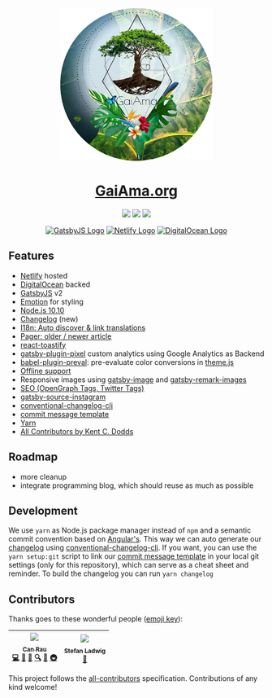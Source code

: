<p align="center">
  <a href="https://www.gaiama.org/"><img src="src/assets/gaiama-avatar.png" width="300"></a>
</p>

<h1 align="center"><a href="https://www.gaiama.org" title="GaiAma.org">GaiAma.org</a></h1>

<p align="center">
  <a href="#contributors" title="All Contributors"><img src="https://img.shields.io/badge/all_contributors-1-orange.svg?style=flat-square"></a>
  <a href="https://david-dm.org/GaiAma/gaiama.org" title="dependencies status"><img src="https://david-dm.org/GaiAma/gaiama.org/status.svg"/></a>
  <a href="https://david-dm.org/GaiAma/gaiama.org?type=dev" title="devDependencies status"><img src="https://david-dm.org/GaiAma/gaiama.org/dev-status.svg"/></a>
</p>

<p align="center">
  <a title="Static Site Generator: GatsbyJS" href="https://www.gatsbyjs.org" target="_blank"><img src="https://www.gaiama.org/gatsby_logo.svg" width="30" height="30" alt="GatsbyJS Logo"></a> <a title="Hoster: Netlify" href="https://www.netlify.com" target="_blank"><img src="https://www.gaiama.org/netlify_logo.svg" width="30" height="30" alt="Netlify Logo"></a> <a title="Server: DigitalOcean" href="https://m.do.co/c/bcef7e4dac88" target="_blank"><img src="https://www.gaiama.org/digitalocean_logo.svg" width="30" height="30" alt="DigitalOcean Logo"></a>
</p>

## Features

- [Netlify](https://www.netlify.com/) hosted
- [DigitalOcean](https://m.do.co/c/bcef7e4dac88) backed
- [GatsbyJS](https://www.gatsbyjs.org/) v2
- [Emotion](https://emotion.sh/) for styling
- [Node.js 10.10](https://nodejs.org/en/)
- [Changelog](CHANGELOG.md) (new)
- [I18n: Auto discover & link translations](gatsby-node.js#L152)
- [Pager: older / newer article](gatsby-node.js#L255)
- [react-toastify](https://github.com/fkhadra/react-toastify)
- [gatsby-plugin-pixel](plugins/gatsby-plugin-pixel) custom analytics using Google Analytics as Backend
- [babel-plugin-preval](https://github.com/kentcdodds/babel-plugin-preval): pre-evaluate color conversions in [theme.js](src/theme.js)
- [Offline support](/gatsbyjs/gatsby/tree/master/packages/gatsby-plugin-offline#readme)
- Responsive images using [gatsby-image](/gatsbyjs/gatsby/tree/master/packages/gatsby-image#readme) and [gatsby-remark-images](/gatsbyjs/gatsby/tree/master/packages/gatsby-remark-images#readme)
- [SEO (OpenGraph Tags, Twitter Tags)](src/components/MainLayout/index.js#L195)
- [gatsby-source-instagram](https://github.com/oorestisime/gatsby-source-instagram)
- [conventional-changelog-cli](https://github.com/conventional-changelog/conventional-changelog)
- [commit message template](.github/commit_template)
- [Yarn](https://yarnpkg.com)
- [All Contributors by Kent C. Dodds](https://github.com/kentcdodds/all-contributors)

## Roadmap

- more cleanup
- integrate programming blog, which should reuse as much as possible

## Development

We use `yarn` as Node.js package manager instead of `npm` and a semantic commit convention based on [Angular's](https://github.com/angular/angular.js/blob/master/DEVELOPERS.md#-git-commit-guidelines).
This way we can auto generate our [changelog](CHANGELOG.md) using [conventional-changelog-cli](https://github.com/conventional-changelog/conventional-changelog).
If you want, you can use the `yarn setup:git` script to link our [commit message template](.github/commit_template) in your local git settings (only for this repository), which can serve as a cheat sheet and reminder.
To build the changelog you can run `yarn changelog`

## Contributors

Thanks goes to these wonderful people ([emoji key](https://github.com/kentcdodds/all-contributors#emoji-key)):

<!-- ALL-CONTRIBUTORS-LIST:START - Do not remove or modify this section -->
<!-- prettier-ignore -->
| [<img src="https://avatars0.githubusercontent.com/u/5196971?v=4" width="100px;"/><br /><sub><b>Can Rau</b></sub>](https://github.com/CanRau)<br />[💻](https://github.com/GaiAma/gaiama.org/commits?author=CanRau "Code") [🎨](#design-CanRau "Design") [📖](https://github.com/GaiAma/gaiama.org/commits?author=CanRau "Documentation") [🔍](#fundingFinding-CanRau "Funding Finding") [🤔](#ideas-CanRau "Ideas, Planning, & Feedback") [🚇](#infra-CanRau "Infrastructure (Hosting, Build-Tools, etc)") | [<img src="https://avatars3.githubusercontent.com/u/79246?v=4" width="100px;"/><br /><sub><b>Stefan Ladwig</b></sub>](https://github.com/sladwig)<br />[📖](https://github.com/GaiAma/gaiama.org/commits?author=sladwig "Documentation") |
| :---: | :---: |

<!-- ALL-CONTRIBUTORS-LIST:END -->

This project follows the [all-contributors](https://github.com/kentcdodds/all-contributors) specification. Contributions of any kind welcome!
